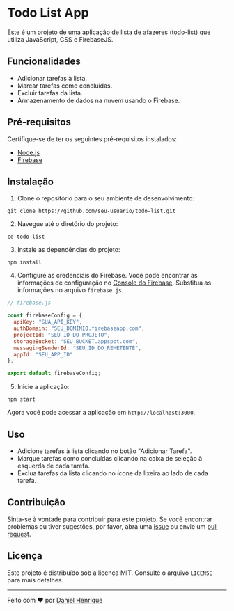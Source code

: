 # Todo List App

Este é um projeto de uma aplicação de lista de afazeres (todo-list) que utiliza JavaScript, CSS e FirebaseJS.

## Funcionalidades

- Adicionar tarefas à lista.
- Marcar tarefas como concluídas.
- Excluir tarefas da lista.
- Armazenamento de dados na nuvem usando o Firebase.

## Pré-requisitos

Certifique-se de ter os seguintes pré-requisitos instalados:

- [Node.js](https://nodejs.org/)
- [Firebase](https://firebase.google.com/)

## Instalação

1. Clone o repositório para o seu ambiente de desenvolvimento:

```
git clone https://github.com/seu-usuario/todo-list.git
```

2. Navegue até o diretório do projeto:

```
cd todo-list
```

3. Instale as dependências do projeto:

```
npm install
```

4. Configure as credenciais do Firebase. Você pode encontrar as informações de configuração no [Console do Firebase](https://console.firebase.google.com/). Substitua as informações no arquivo `firebase.js`.

```javascript
// firebase.js

const firebaseConfig = {
  apiKey: "SUA_API_KEY",
  authDomain: "SEU_DOMÍNIO.firebaseapp.com",
  projectId: "SEU_ID_DO_PROJETO",
  storageBucket: "SEU_BUCKET.appspot.com",
  messagingSenderId: "SEU_ID_DO_REMETENTE",
  appId: "SEU_APP_ID"
};

export default firebaseConfig;
```

5. Inicie a aplicação:

```
npm start
```

Agora você pode acessar a aplicação em `http://localhost:3000`.

## Uso

- Adicione tarefas à lista clicando no botão "Adicionar Tarefa".
- Marque tarefas como concluídas clicando na caixa de seleção à esquerda de cada tarefa.
- Exclua tarefas da lista clicando no ícone da lixeira ao lado de cada tarefa.

## Contribuição

Sinta-se à vontade para contribuir para este projeto. Se você encontrar problemas ou tiver sugestões, por favor, abra uma [issue](https://github.com/seu-usuario/todo-list/issues) ou envie um [pull request](https://github.com/seu-usuario/todo-list/pulls).

## Licença

Este projeto é distribuído sob a licença MIT. Consulte o arquivo `LICENSE` para mais detalhes.

---

Feito com ❤️ por [Daniel Henrique](https://github.com/danihre)
```
